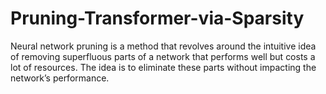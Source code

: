 # Pruning-Transformer-via-Sparsity
Neural network pruning is a method that revolves around the intuitive idea of removing superfluous parts of a network that performs well but costs a lot of resources. The idea is to eliminate these parts without impacting the network’s performance.

